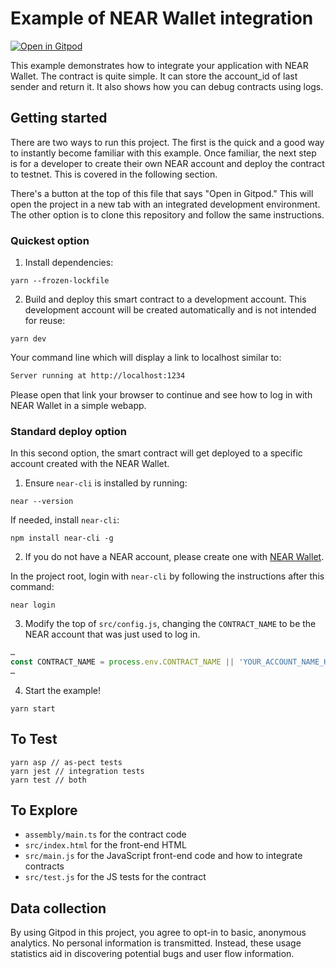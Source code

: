 Example of NEAR Wallet integration
==================================

[![Open in Gitpod](https://gitpod.io/button/open-in-gitpod.svg)](https://gitpod.io/#https://github.com/near-examples/wallet-example)

<!-- MAGIC COMMENT: DO NOT DELETE! Everything above this line is hidden on NEAR Examples page -->

This example demonstrates how to integrate your application with NEAR Wallet.
The contract is quite simple. It can store the account_id of last sender and return it. It also shows how you can debug contracts using logs.

## Getting started

There are two ways to run this project. The first is the quick and a good way to instantly become familiar with this example.
Once familiar, the next step is for a developer to create their own NEAR account and deploy the contract to testnet. This is covered in the following section.

There's a button at the top of this file that says "Open in Gitpod." This will open the project in a new tab with an integrated development environment. The other option is to clone this repository and follow the same instructions.

### Quickest option

1. Install dependencies:

```
yarn --frozen-lockfile
```

2. Build and deploy this smart contract to a development account. This development account will be created automatically and is not intended for reuse:

```
yarn dev
```

Your command line which will display a link to localhost similar to:
```bash
Server running at http://localhost:1234
```

Please open that link your browser to continue and see how to log in with NEAR Wallet in a simple webapp.

### Standard deploy option
In this second option, the smart contract will get deployed to a specific account created with the NEAR Wallet.

1. Ensure `near-cli` is installed by running:

```
near --version
```

If needed, install `near-cli`:

```
npm install near-cli -g
```

2. If you do not have a NEAR account, please create one with [NEAR Wallet](https://wallet.nearprotocol.com).

In the project root, login with `near-cli` by following the instructions after this command:

```
near login
```

3. Modify the top of `src/config.js`, changing the `CONTRACT_NAME` to be the NEAR account that was just used to log in.

```javascript
…
const CONTRACT_NAME = process.env.CONTRACT_NAME || 'YOUR_ACCOUNT_NAME_HERE'; /* TODO: fill this in! */
…
```

4. Start the example!

```
yarn start
```

## To Test

```
yarn asp // as-pect tests
yarn jest // integration tests
yarn test // both
```

## To Explore

- `assembly/main.ts` for the contract code
- `src/index.html` for the front-end HTML
- `src/main.js` for the JavaScript front-end code and how to integrate contracts
- `src/test.js` for the JS tests for the contract


## Data collection
By using Gitpod in this project, you agree to opt-in to basic, anonymous analytics. No personal information is transmitted. Instead, these usage statistics aid in discovering potential bugs and user flow information.
